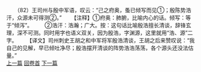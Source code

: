 　　（82）王司州与殷中军语，叹云：“己之府奥，蚤已倾写而见①；殷陈势浩汗，众源未可得测②。”
　　【注释】①府奥：肺腑，比喻内心的话。倾写：等于“倾泻”。
　　②浩汗：浩瀚；广大。按：这句话比喻殷浩擅长清谈，辞锋玄理，深不可测。同时用字也语义双关，因为殷浩，字渊源，这里就用“浩、源”二字。
　　【译文】司州刺史王胡之和中军将军殷浩清谈，王胡之后来赞叹说：“我自己的见解，早已倾吐净尽；殷浩摆开清谈的阵势浩浩荡荡，各个源头还没法估量。”
<br>[上一篇](08_081) [回卷首](08_000) [下一篇](08_083)
